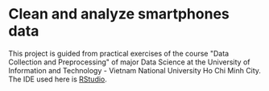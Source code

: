 # Clean and analyze smartphones data

This project is guided from practical exercises of the course "Data Collection and Preprocessing" of major Data Science at the University of Information and Technology - Vietnam National University Ho Chi Minh City. The IDE used here is [RStudio](https://www.rstudio.com/).

